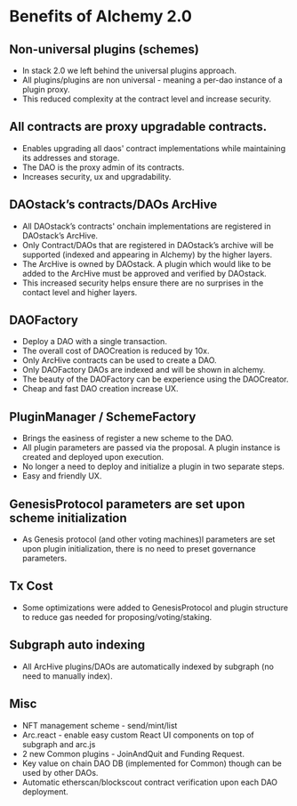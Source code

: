 # Benefits of Alchemy 2.0

## Non-universal plugins (schemes)

 - In stack 2.0 we left behind the universal plugins approach. 
 - All plugins/plugins are non universal - meaning a per-dao instance of a plugin proxy.
 - This reduced complexity at the contract level and increase security.

## All contracts are proxy upgradable contracts.
 - Enables upgrading all daos' contract implementations while maintaining its addresses and storage.
 - The DAO is the proxy admin of its contracts.
 - Increases security, ux and upgradability.

## DAOstack’s contracts/DAOs ArcHive
 - All DAOstack’s contracts' onchain implementations are registered in DAOstack’s ArcHive.
 - Only Contract/DAOs that are registered in DAOstack’s archive will be supported (indexed and appearing in Alchemy) by the higher layers.
 - The ArcHive is owned by DAOstack. A plugin which would like to be added to the ArcHive must be approved and verified by DAOstack.
 - This increased security helps ensure there are no surprises in the contact level and higher layers.

## DAOFactory 
 - Deploy a DAO with a single transaction.
 - The overall cost of DAOCreation is reduced by 10x. 
 - Only ArcHive contracts can be used to create a DAO.
 - Only DAOFactory DAOs are indexed and will be shown in alchemy.
 - The beauty of the DAOFactory can be experience using the DAOCreator.
 - Cheap and fast DAO creation increase UX.

## PluginManager / SchemeFactory
 - Brings the easiness of register a new scheme to the DAO.
 - All plugin parameters are passed via the proposal. A plugin instance is created and deployed upon execution.
 - No longer a need to deploy and initialize a plugin in two separate steps.
 - Easy and friendly UX.

## GenesisProtocol parameters are set upon scheme initialization 
 - As Genesis protocol (and other voting machines)l parameters are set upon plugin initialization,
   there is no need to preset governance parameters.

## Tx Cost
 - Some optimizations were added to GenesisProtocol and plugin structure to reduce gas needed for proposing/voting/staking.

## Subgraph auto indexing
 - All ArcHive plugins/DAOs are automatically indexed by subgraph (no need to manually index).

## Misc 
 - NFT management scheme - send/mint/list 
 - Arc.react  - enable easy custom React UI components on top of subgraph and arc.js 
 - 2 new Common plugins - JoinAndQuit and Funding Request.
 - Key value on chain DAO DB (implemented for Common) though can be used by other DAOs.
 - Automatic etherscan/blockscout contract verification upon each DAO deployment. 
